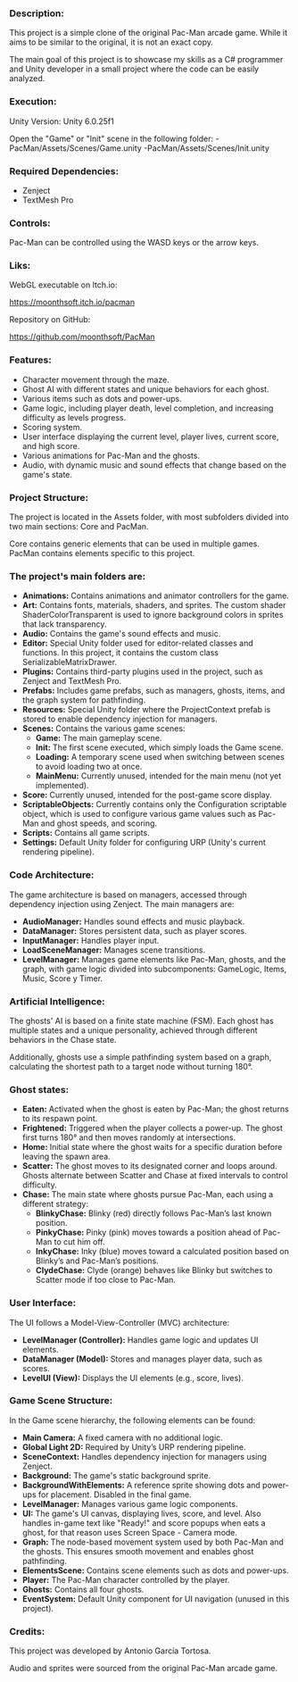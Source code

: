 ### Description:
This project is a simple clone of the original Pac-Man arcade game. While it aims to be similar to the original, it is not an exact copy.

The main goal of this project is to showcase my skills as a C# programmer and Unity developer in a small project where the code can be easily analyzed.

### Execution:
Unity Version: Unity 6.0.25f1

Open the "Game" or "Init" scene in the following folder:
-PacMan/Assets/Scenes/Game.unity
-PacMan/Assets/Scenes/Init.unity

### Required Dependencies:
- Zenject
- TextMesh Pro

### Controls:
Pac-Man can be controlled using the WASD keys or the arrow keys.

### Liks:
WebGL executable on Itch.io:

https://moonthsoft.itch.io/pacman

Repository on GitHub:

https://github.com/moonthsoft/PacMan

### Features:
- Character movement through the maze.	
- Ghost AI with different states and unique behaviors for each ghost.
- Various items such as dots and power-ups.
- Game logic, including player death, level completion, and increasing difficulty as levels progress.
- Scoring system.
- User interface displaying the current level, player lives, current score, and high score.
- Various animations for Pac-Man and the ghosts.
- Audio, with dynamic music and sound effects that change based on the game's state.

### Project Structure:
The project is located in the Assets folder, with most subfolders divided into two main sections: Core and PacMan.

Core contains generic elements that can be used in multiple games. PacMan contains elements specific to this project.

### The project's main folders are:
- __Animations:__ Contains animations and animator controllers for the game.
- __Art:__ Contains fonts, materials, shaders, and sprites. The custom shader ShaderColorTransparent is used to ignore background colors in sprites that lack transparency.
- __Audio:__ Contains the game's sound effects and music.
- __Editor:__ Special Unity folder used for editor-related classes and functions. In this project, it contains the custom class SerializableMatrixDrawer.
- __Plugins:__ Contains third-party plugins used in the project, such as Zenject and TextMesh Pro.
- __Prefabs:__ Includes game prefabs, such as managers, ghosts, items, and the graph system for pathfinding.
- __Resources:__ Special Unity folder where the ProjectContext prefab is stored to enable dependency injection for managers.
- __Scenes:__ Contains the various game scenes:
	- __Game:__ The main gameplay scene.
	- __Init:__ The first scene executed, which simply loads the Game scene.
	- __Loading:__ A temporary scene used when switching between scenes to avoid loading two at once.
	- __MainMenu:__ Currently unused, intended for the main menu (not yet implemented).
- __Score:__ Currently unused, intended for the post-game score display.
- __ScriptableObjects:__ Currently contains only the Configuration scriptable object, which is used to configure various game values such as Pac-Man and ghost speeds, and scoring.
- __Scripts:__ Contains all game scripts.
- __Settings:__ Default Unity folder for configuring URP (Unity's current rendering pipeline).

### Code Architecture:
The game architecture is based on managers, accessed through dependency injection using Zenject. The main managers are:
- __AudioManager:__ Handles sound effects and music playback.
- __DataManager:__ Stores persistent data, such as player scores.
- __InputManager:__ Handles player input.
- __LoadSceneManager:__ Manages scene transitions.
- __LevelManager:__ Manages game elements like Pac-Man, ghosts, and the graph, with game logic divided into subcomponents: GameLogic, Items, Music, Score y Timer.

### Artificial Intelligence:
The ghosts' AI is based on a finite state machine (FSM). Each ghost has multiple states and a unique personality, achieved through different behaviors in the Chase state.

Additionally, ghosts use a simple pathfinding system based on a graph, calculating the shortest path to a target node without turning 180°.
		
### Ghost states:
- __Eaten:__ Activated when the ghost is eaten by Pac-Man; the ghost returns to its respawn point.
- __Frightened:__ Triggered when the player collects a power-up. The ghost first turns 180° and then moves randomly at intersections.
- __Home:__ Initial state where the ghost waits for a specific duration before leaving the spawn area.
- __Scatter:__ The ghost moves to its designated corner and loops around. Ghosts alternate between Scatter and Chase at fixed intervals to control difficulty.
- __Chase:__ The main state where ghosts pursue Pac-Man, each using a different strategy:
  - __BlinkyChase:__ Blinky (red) directly follows Pac-Man’s last known position.
  - __PinkyChase:__ Pinky (pink) moves towards a position ahead of Pac-Man to cut him off.
  - __InkyChase:__ Inky (blue) moves toward a calculated position based on Blinky’s and Pac-Man’s positions.
  - __ClydeChase:__ Clyde (orange) behaves like Blinky but switches to Scatter mode if too close to Pac-Man.

### User Interface:
The UI follows a Model-View-Controller (MVC) architecture:
- __LevelManager (Controller):__ Handles game logic and updates UI elements.
- __DataManager (Model):__ Stores and manages player data, such as scores.
- __LevelUI (View):__ Displays the UI elements (e.g., score, lives).

### Game Scene Structure:
In the Game scene hierarchy, the following elements can be found:
- __Main Camera:__ A fixed camera with no additional logic.
- __Global Light 2D:__ Required by Unity’s URP rendering pipeline.
- __SceneContext:__ Handles dependency injection for managers using Zenject.
- __Background:__ The game's static background sprite.
- __BackgroundWithElements:__ A reference sprite showing dots and power-ups for placement. Disabled in the final game.
- __LevelManager:__ Manages various game logic components.
- __UI:__ The game's UI canvas, displaying lives, score, and level. Also handles in-game text like "Ready!" and score popups when eats a ghost, for that reason uses Screen Space - Camera mode.
- __Graph:__ The node-based movement system used by both Pac-Man and the ghosts. This ensures smooth movement and enables ghost pathfinding.
- __ElementsScene:__ Contains scene elements such as dots and power-ups.
- __Player:__ The Pac-Man character controlled by the player.
- __Ghosts:__ Contains all four ghosts.
- __EventSystem:__ Default Unity component for UI navigation (unused in this project).

### Credits:
This project was developed by Antonio García Tortosa.

Audio and sprites were sourced from the original Pac-Man arcade game.
